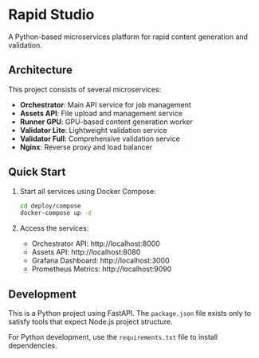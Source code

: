 # Rapid Studio

A Python-based microservices platform for rapid content generation and validation.

## Architecture

This project consists of several microservices:

- **Orchestrator**: Main API service for job management
- **Assets API**: File upload and management service  
- **Runner GPU**: GPU-based content generation worker
- **Validator Lite**: Lightweight validation service
- **Validator Full**: Comprehensive validation service
- **Nginx**: Reverse proxy and load balancer

## Quick Start

1. Start all services using Docker Compose:
   ```bash
   cd deploy/compose
   docker-compose up -d
   ```

2. Access the services:
   - Orchestrator API: http://localhost:8000
   - Assets API: http://localhost:8080
   - Grafana Dashboard: http://localhost:3000
   - Prometheus Metrics: http://localhost:9090

## Development

This is a Python project using FastAPI. The `package.json` file exists only to satisfy tools that expect Node.js project structure.

For Python development, use the `requirements.txt` file to install dependencies.
